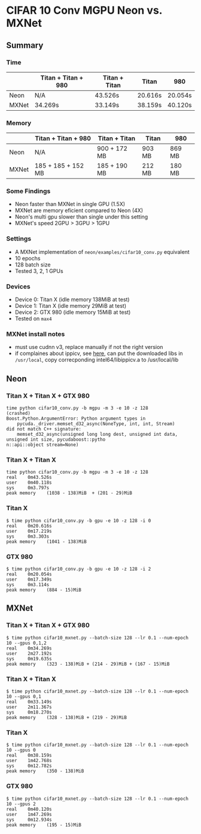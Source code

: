 # CIFAR 10 Conv MGPU Neon vs. MXNet

## Summary
### Time
|       | Titan + Titan + 980 | Titan + Titan | Titan   | 980     |
|-------|---------------------|---------------|---------|---------|
| Neon  | N/A                 | 43.526s       | 20.616s | 20.054s |
| MXNet | 34.269s             | 33.149s       | 38.159s | 40.120s |

### Memory
|       | Titan + Titan + 980 | Titan + Titan | Titan  | 980    |
|-------|---------------------|---------------|--------|--------|
| Neon  | N/A                 | 900 + 172 MB  | 903 MB | 869 MB |
| MXNet | 185 + 185 + 152 MB  | 185 + 190 MB  | 212 MB | 180 MB |

### Some Findings
* Neon faster than MXNet in single GPU (1.5X)
* MXNet are memory eficient compared to Neon (4X)
* Neon's multi gpu slower than single under this setting
* MXNet's speed 2GPU > 3GPU > 1GPU

### Settings
* A MXNet implementation of `neon/examples/cifar10_conv.py` equivalent
* 10 epochs
* 128 batch size
* Tested 3, 2, 1 GPUs

### Devices
* Device 0: Titan X (idle memory 138MiB at test)
* Device 1: Titan X (idle memory 29MiB at test)
* Device 2: GTX 980 (idle memory 15MiB at test)
* Tested on `max4`

### MXNet install notes
* must use cudnn v3, replace manually if not the right version
* if complaines about ippicv,
  see [here](https://github.com/dmlc/mxnet/issues/1064),
  can put the downloaded libs in `/usr/local`,
  copy correcponding intel64/libippicv.a to /usr/local/lib


## Neon
### Titan X + Titan X + GTX 980
```
time python cifar10_conv.py -b mgpu -m 3 -e 10 -z 128
(crashed)
Boost.Python.ArgumentError: Python argument types in
    pycuda._driver.memset_d32_async(NoneType, int, int, Stream)
did not match C++ signature:
    memset_d32_async(unsigned long long dest, unsigned int data, unsigned int size, pycudaboost::pytho
n::api::object stream=None)
```

### Titan X + Titan X
```
time python cifar10_conv.py -b mgpu -m 3 -e 10 -z 128
real    0m43.526s
user    0m40.118s
sys     0m3.797s
peak memory    (1038 - 138)MiB  + (201 - 29)MiB
```

### Titan X
```
$ time python cifar10_conv.py -b gpu -e 10 -z 128 -i 0
real    0m20.616s
user    0m17.219s
sys     0m3.303s
peak memory    (1041 - 138)MiB
```

### GTX 980
```
$ time python cifar10_conv.py -b gpu -e 10 -z 128 -i 2
real    0m20.054s
user    0m17.349s
sys     0m3.114s
peak memory    (884 - 15)MiB
```


## MXNet
### Titan X + Titan X + GTX 980
```
$ time python cifar10_mxnet.py --batch-size 128 --lr 0.1 --num-epoch 10 --gpus 0,1,2
real    0m34.269s
user    2m27.192s
sys     0m19.635s
peak memory    (323 - 138)MiB + (214 - 29)MiB + (167 - 15)MiB
```

### Titan X + Titan X
```
$ time python cifar10_mxnet.py --batch-size 128 --lr 0.1 --num-epoch 10 --gpus 0,1
real    0m33.149s
user    2m11.367s
sys     0m18.270s
peak memory    (328 - 138)MiB + (219 - 29)MiB
```

### Titan X
```
$ time python cifar10_mxnet.py --batch-size 128 --lr 0.1 --num-epoch 10 --gpus 0
real    0m38.159s
user    1m42.768s
sys     0m12.782s
peak memory    (350 - 138)MiB
```

### GTX 980
```
$ time python cifar10_mxnet.py --batch-size 128 --lr 0.1 --num-epoch 10 --gpus 2
real    0m40.120s
user    1m47.269s
sys     0m12.934s
peak memory    (195 - 15)MiB
```


